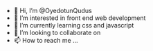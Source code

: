 - 👋 Hi, I’m @OyedotunQudus
- 👀 I’m interested in front end web development
- 🌱 I’m currently learning css and javascript
- 💞️ I’m looking to collaborate on
- 📫 How to reach me ...

<!---
OyedotunQudus/OyedotunQudus is a ✨ special ✨ repository because its `README.md` (this file) appears on your GitHub profile.
You can click the Preview link to take a look at your changes.
--->
